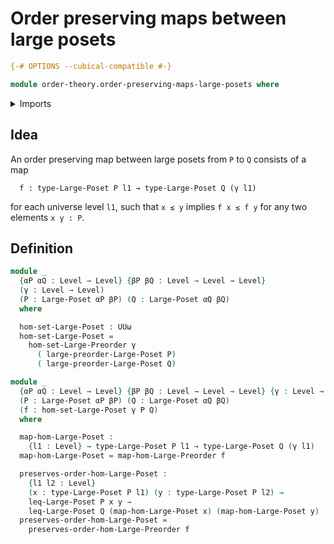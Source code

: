 # Order preserving maps between large posets

```agda
{-# OPTIONS --cubical-compatible #-}

module order-theory.order-preserving-maps-large-posets where
```

<details><summary>Imports</summary>

```agda
open import foundation.universe-levels

open import order-theory.large-posets
open import order-theory.order-preserving-maps-large-preorders
```

</details>

## Idea

An order preserving map between large posets from `P` to `Q` consists of a map

```text
  f : type-Large-Poset P l1 → type-Large-Poset Q (γ l1)
```

for each universe level `l1`, such that `x ≤ y` implies `f x ≤ f y` for any two
elements `x y : P`.

## Definition

```agda
module _
  {αP αQ : Level → Level} {βP βQ : Level → Level → Level}
  (γ : Level → Level)
  (P : Large-Poset αP βP) (Q : Large-Poset αQ βQ)
  where

  hom-set-Large-Poset : UUω
  hom-set-Large-Poset =
    hom-set-Large-Preorder γ
      ( large-preorder-Large-Poset P)
      ( large-preorder-Large-Poset Q)

module _
  {αP αQ : Level → Level} {βP βQ : Level → Level → Level} {γ : Level → Level}
  (P : Large-Poset αP βP) (Q : Large-Poset αQ βQ)
  (f : hom-set-Large-Poset γ P Q)
  where

  map-hom-Large-Poset :
    {l1 : Level} → type-Large-Poset P l1 → type-Large-Poset Q (γ l1)
  map-hom-Large-Poset = map-hom-Large-Preorder f

  preserves-order-hom-Large-Poset :
    {l1 l2 : Level}
    (x : type-Large-Poset P l1) (y : type-Large-Poset P l2) →
    leq-Large-Poset P x y →
    leq-Large-Poset Q (map-hom-Large-Poset x) (map-hom-Large-Poset y)
  preserves-order-hom-Large-Poset =
    preserves-order-hom-Large-Preorder f
```
